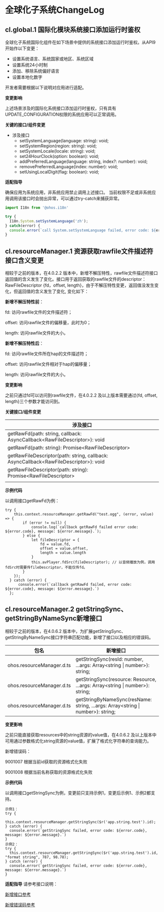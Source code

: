 # 全球化子系统ChangeLog

## cl.global.1 国际化模块系统接口添加运行时鉴权

全球化子系统国际化组件在如下场景中提供的系统接口添加运行时鉴权。从API9开始作以下变更：
 - 设置系统语言、系统国家或地区、系统区域
 - 设置系统24小时制
 - 添加、移除系统偏好语言
 - 设置本地化数字

开发者需要根据以下说明对应用进行适配。

**变更影响**

上述场景涉及的国际化系统接口添加运行时鉴权，只有具有UPDATE_CONFIGURATION权限的系统应用可以正常调用。

**关键的接口/组件变更**

 - 涉及接口
   - setSystemLanguage(language: string): void;
   - setSystemRegion(region: string): void;
   - setSystemLocale(locale: string): void;
   - set24HourClock(option: boolean): void;
   - addPreferredLanguage(language: string, index?: number): void;
   - removePreferredLanguage(index: number): void;
   - setUsingLocalDigit(flag: boolean): void;

**适配指导**

确保应用为系统应用，非系统应用禁止调用上述接口。
当前权限不足或非系统应用调用该接口时会抛出异常，可以通过try-catch来捕获异常。

```js
import I18n from '@ohos.i18n'

try {
  I18n.System.setSystemLanguage('zh');
} catch(error) {
  console.error(`call System.setSystemLanguage failed, error code: ${error.code}, message: ${error.message}.`)
}
```


## cl.resourceManager.1  资源获取rawfile文件描述符接口含义变更

相较于之前的版本，在4.0.2.2 版本中，新增不解压特性，rawfile文件描述符接口返回值的含义发生了变化。接口用于返回获取的rawfile文件的descriptor：RawFileDescriptor {fd，offset, length}，由于不解压特性变更，返回值没发生变化，但返回值的含义发生了变化, 变化如下：

**新增不解压特性前**：

fd: 访问rawfile文件的文件描述符；

offset: 访问rawfile文件的偏移量，此时为0；

length: 访问rawfile文件的大小。

**新增不解压特性后**：

fd: 访问rawfile文件所在hap的文件描述符；

offset: 访问rawfile文件相对于hap的偏移量；

length: 访问rawfile文件的大小。

**变更影响**

之前只通过fd可以访问到rawfile文件，在4.0.2.2 及以上版本需要通过{fd, offset, length}三个参数才能访问到。

**关键接口/组件变更**

| **涉及接口**                            | 
| ----------------                         | 
| getRawFd(path: string, callback: AsyncCallback\<RawFileDescriptor>): void   | 
| getRawFd(path: string): Promise\<RawFileDescriptor>  |
| getRawFileDescriptor(path: string, callback: AsyncCallback\<RawFileDescriptor>): void|
| getRawFileDescriptor(path: string): Promise\<RawFileDescriptor>|
||

**示例代码**

以调用接口getRawFd为例：
```
try {
    this.context.resourceManager.getRawFd("test.ogg", (error, value) => {
        if (error != null) {
            console.log(`callback getRawFd failed error code: ${error.code}, message: ${error.message}.`);
        } else {
            let fileDescriptor = {
                fd = value.fd,
                offset = value.offset,
                length = value.length
            }
            this.avPlayer.fdSrc(fileDescriptor); // 以音频播放为例，调用fdSrc时需要传fileDescriptor，不能仅传fd。
        }
    });
  } catch (error) {
      console.error(`callback getRawFd failed, error code: ${error.code}, message: ${error.message}.`)
  };
```


## cl.resourceManager.2  getStringSync、getStringByNameSync新增接口

相较于之前的版本，在4.0.6.2 版本中，为扩展getStringSync、getStringByNameSync接口字符串匹配功能，新增了接口以及相应的错误码。

| 包名  | 新增接口  |
| --------------- | ---------------------------------------------------- |
| ohos.resourceManager.d.ts | getStringSync(resId: number, ...args: Array<string \| number>): string; |
| ohos.resourceManager.d.ts | getStringSync(resource: Resource, ...args: Array<string \| number>): string; |
| ohos.resourceManager.d.ts | getStringByNameSync(resName: string, ...args: Array<string \| number>): string; |

**变更影响**

之前只能直接获取resources中的string资源的value值，在4.0.6.2 及以上版本中可用通过参数格式化string资源的value值，扩展了格式化字符串的查询能力。

新增错误码：

9001007 根据当前id获取的资源格式化失败

9001008 根据当前名称获取的资源格式化失败

**示例代码**

以调用接口getStringSync为例，变更前只支持示例1，变更后示例1、示例2都支持。
```
示例1：
try {
  this.context.resourceManager.getStringSync($r('app.string.test').id);
} catch (error) {
  console.error(`getStringSync failed, error code: ${error.code}, message: ${error.message}.`)
}
示例2：
try {
  this.context.resourceManager.getStringSync($r('app.string.test').id, "format string", 787, 98.78);
} catch (error) {
  console.error(`getStringSync failed, error code: ${error.code}, message: ${error.message}.`)
}
```

**适配指导**
请参考接口说明：

[新增接口参考](../../../application-dev/reference/apis/js-apis-resource-manager.md)

[新增错误码参考](../../../application-dev/reference/errorcodes/errorcode-resource-manager.md)